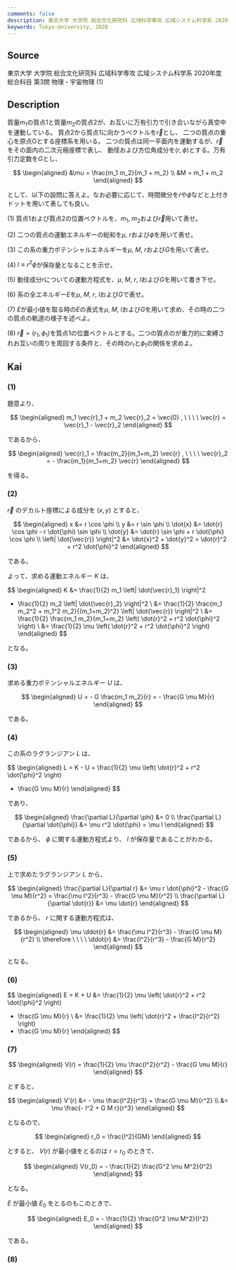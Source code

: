 ```yaml
---
comments: false
description: 東京大学 大学院 総合文化研究科 広域科学専攻 広域システム科学系 2020年度 総合科目 第3問
keywords: Tokyo-University, 2020
---
```


## **Source**
東京大学 大学院 総合文化研究科 広域科学専攻 広域システム科学系 2020年度 総合科目 第3問 物理・宇宙物理 (1)

## **Description**
質量$m_1$の質点$1$と質量$m_2$の質点$2$が、お互いに万有引力で引き合いながら真空中を運動している。
質点$2$から質点$1$に向かうベクトルを$\vec{r}$とし、
二つの質点の重心を原点$\text{O}$とする座標系を用いる。
二つの質点は同一平面内を運動するが、$\vec{r}$をその面内の二次元極座標で表し、
動径および方位角成分を$(r, \phi)$とする。万有引力定数を$G$とし、

$$
\begin{aligned}
&\mu = \frac{m_1 m_2}{m_1 + m_2} \\
&M = m_1 + m_2
\end{aligned}
$$

として、以下の設問に答えよ。なお必要に応じて、時間微分を$\dot{r}$や$\dot{\phi}$などと上付きドットを用いて表しても良い。

(1) 質点$1$および質点$2$の位置ベクトルを、$m_1$, $m_2$および$\vec{r}$用いて表せ。

(2) 二つの質点の運動エネルギーの総和を$\mu$, $r$および$\phi$を用いて表せ。

(3) この系の重力ポテンシャルエネルギーを$\mu$, $M$, $r$および$G$を用いて表せ。

(4) $l \equiv r^2 \phi$が保存量となることを示せ。

(5) 動径成分$r$についての運動方程式を、$\mu$, $M$, $r$, $l$および$G$を用いて書き下せ。

(6) 系の全エネルギー$E$を$\mu$, $M$, $r$, $l$および$G$で表せ。

(7) $E$が最小値を取る時の$E$の表式を$\mu$, $M$, $l$および$G$を用いて求め、その時の二つの質点の軌道の様子を述べよ。

(8) $\vec{r}=(r_1, \phi_1)$を質点$1$の位置ベクトルとする。二つの質点のが重力的に束縛されお互いの周りを周回する条件と、その時の$r_1$と$\phi_1$の関係を求めよ。

## **Kai**
### (1)
題意より、

$$
\begin{aligned}
m_1 \vec{r}_1 + m_2 \vec{r}_2 = \vec{0}
, \ \ \ \ 
\vec{r} = \vec{r}_1 - \vec{r}_2
\end{aligned}
$$

であるから、

$$
\begin{aligned}
\vec{r}_1 = \frac{m_2}{m_1+m_2} \vec{r}
, \ \ \ \ 
\vec{r}_2 = - \frac{m_1}{m_1+m_2} \vec{r}
\end{aligned}
$$

を得る。

### (2)
$\vec{r}$ のデカルト座標による成分を $(x,y)$ とすると、

$$
\begin{aligned}
x &= r \cos \phi
\\
y &= r \sin \phi
\\
\dot{x} &= \dot{r} \cos \phi - r \dot{\phi} \sin \phi
\\
\dot{y} &= \dot{r} \sin \phi + r \dot{\phi} \cos \phi
\\
\left| \dot{\vec{r}} \right|^2
&= \dot{x}^2 + \dot{y}^2
= \dot{r}^2 + r^2 \dot{\phi}^2
\end{aligned}
$$

である。

よって、求める運動エネルギー $K$ は、

$$
\begin{aligned}
K
&= \frac{1}{2} m_1 \left| \dot{\vec{r}_1} \right|^2
+ \frac{1}{2} m_2 \left| \dot{\vec{r}_2} \right|^2
\\
&= \frac{1}{2} \frac{m_1 m_2^2 + m_1^2 m_2}{(m_1+m_2)^2}
\left| \dot{\vec{r}} \right|^2
\\
&= \frac{1}{2} \frac{m_1 m_2}{m_1+m_2}
\left( \dot{r}^2 + r^2 \dot{\phi}^2 \right)
\\
&= \frac{1}{2} \mu \left( \dot{r}^2 + r^2 \dot{\phi}^2 \right)
\end{aligned}
$$

となる。

### (3)
求める重力ポテンシャルエネルギー $U$ は、

$$
\begin{aligned}
U = - G \frac{m_1 m_2}{r}
= - \frac{G \mu M}{r}
\end{aligned}
$$

である。

### (4)
この系のラグランジアン $L$ は、

$$
\begin{aligned}
L = K - U
= \frac{1}{2} \mu \left( \dot{r}^2 + r^2 \dot{\phi}^2 \right)
+ \frac{G \mu M}{r}
\end{aligned}
$$

であり、

$$
\begin{aligned}
\frac{\partial L}{\partial \phi}
&= 0
\\
\frac{\partial L}{\partial \dot{\phi}}
&= \mu r^2 \dot{\phi}
= \mu l
\end{aligned}
$$

であるから、 $\phi$ に関する運動方程式より、
$l$ が保存量であることがわかる。

### (5)
上で求めたラグランジアン $L$ から、

$$
\begin{aligned}
\frac{\partial L}{\partial r}
&= \mu r \dot{\phi}^2 - \frac{G \mu M}{r^2}
= \frac{\mu l^2}{r^3} - \frac{G \mu M}{r^2}
\\
\frac{\partial L}{\partial \dot{r}}
&= \mu \dot{r}
\end{aligned}
$$

であるから、 $r$ に関する運動方程式は、

$$
\begin{aligned}
\mu \ddot{r}
&= \frac{\mu l^2}{r^3} - \frac{G \mu M}{r^2}
\\
\therefore \ \ \ \ 
\ddot{r}
&= \frac{l^2}{r^3} - \frac{G M}{r^2}
\end{aligned}
$$

となる。

### (6)

$$
\begin{aligned}
E = K + U
&= \frac{1}{2} \mu \left( \dot{r}^2 + r^2 \dot{\phi}^2 \right)
- \frac{G \mu M}{r}
\\
&= \frac{1}{2} \mu \left( \dot{r}^2 + \frac{l^2}{r^2} \right)
- \frac{G \mu M}{r}
\end{aligned}
$$

### (7)

$$
\begin{aligned}
V(r)
= \frac{1}{2} \mu \frac{l^2}{r^2} - \frac{G \mu M}{r}
\end{aligned}
$$

とすると、

$$
\begin{aligned}
V'(r)
&= - \mu \frac{l^2}{r^3} + \frac{G \mu M}{r^2}
\\
&= \mu \frac{- l^2 + G M r}{r^3}
\end{aligned}
$$

となるので、

$$
\begin{aligned}
r_0 = \frac{l^2}{GM}
\end{aligned}
$$

とすると、 $V(r)$ が最小値をとるのは $r=r_0$ のときで、

$$
\begin{aligned}
V(r_0)
= - \frac{1}{2} \frac{G^2 \mu M^2}{l^2}
\end{aligned}
$$

となる。

$E$ が最小値 $E_0$ をとるのもこのときで、

$$
\begin{aligned}
E_0
= - \frac{1}{2} \frac{G^2 \mu M^2}{l^2}
\end{aligned}
$$

である。

### (8)